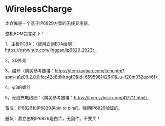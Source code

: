 # WirelessCharge
本仓库是一个基于IP6829方案的无线充电器。

整机BOM包含如下：

1，主板PCBA：（使用立创EDA绘制：https://oshwhub.com/linggan/ip6829_2023）

2，3D外壳

3，磁环（购买参考链接：https://item.taobao.com/item.htm?spm=a1z09.2.0.0.fcc42e8dMrpgfO&id=659596142641&_u=f20m052qc46f）

4，φ3的螺丝

5，无线充电线圈：（购买参考链接：https://item.szlcsc.com/417711.html）



备注：IP6826和IP6829是pin to pin的。我用IP6829验证的。

避坑：嘉立创的IP6826是白片，无固件。不要买！
